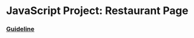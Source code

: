 # JavaScript Project: Restaurant Page

### [Guideline](https://www.theodinproject.com/lessons/javascript-restaurant-page)
